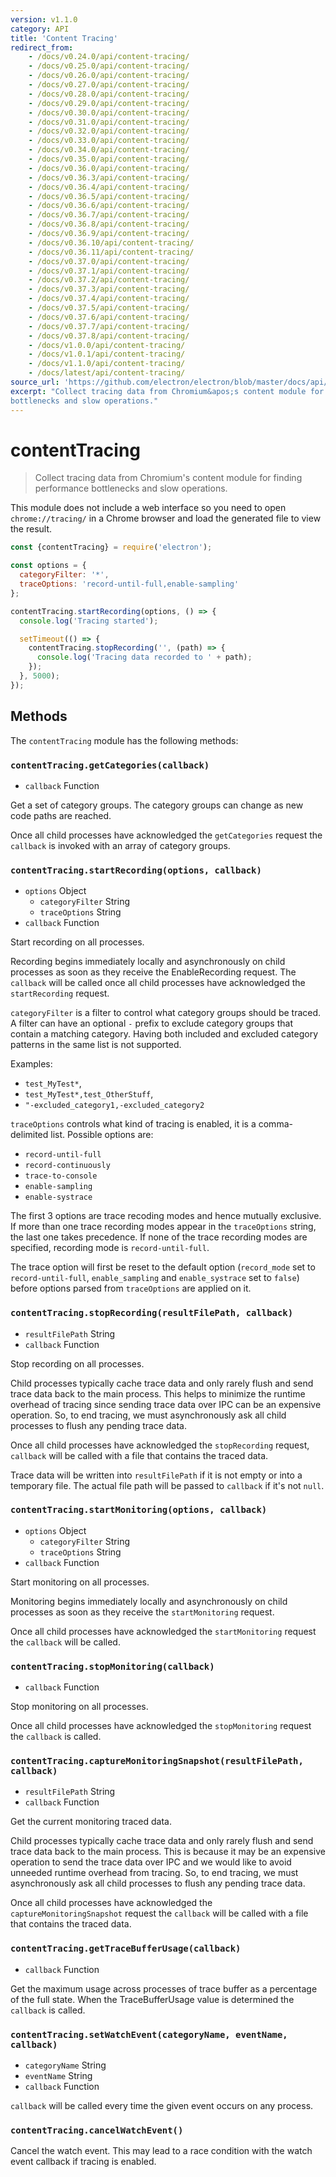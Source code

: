 ```yaml
---
version: v1.1.0
category: API
title: 'Content Tracing'
redirect_from:
    - /docs/v0.24.0/api/content-tracing/
    - /docs/v0.25.0/api/content-tracing/
    - /docs/v0.26.0/api/content-tracing/
    - /docs/v0.27.0/api/content-tracing/
    - /docs/v0.28.0/api/content-tracing/
    - /docs/v0.29.0/api/content-tracing/
    - /docs/v0.30.0/api/content-tracing/
    - /docs/v0.31.0/api/content-tracing/
    - /docs/v0.32.0/api/content-tracing/
    - /docs/v0.33.0/api/content-tracing/
    - /docs/v0.34.0/api/content-tracing/
    - /docs/v0.35.0/api/content-tracing/
    - /docs/v0.36.0/api/content-tracing/
    - /docs/v0.36.3/api/content-tracing/
    - /docs/v0.36.4/api/content-tracing/
    - /docs/v0.36.5/api/content-tracing/
    - /docs/v0.36.6/api/content-tracing/
    - /docs/v0.36.7/api/content-tracing/
    - /docs/v0.36.8/api/content-tracing/
    - /docs/v0.36.9/api/content-tracing/
    - /docs/v0.36.10/api/content-tracing/
    - /docs/v0.36.11/api/content-tracing/
    - /docs/v0.37.0/api/content-tracing/
    - /docs/v0.37.1/api/content-tracing/
    - /docs/v0.37.2/api/content-tracing/
    - /docs/v0.37.3/api/content-tracing/
    - /docs/v0.37.4/api/content-tracing/
    - /docs/v0.37.5/api/content-tracing/
    - /docs/v0.37.6/api/content-tracing/
    - /docs/v0.37.7/api/content-tracing/
    - /docs/v0.37.8/api/content-tracing/
    - /docs/v1.0.0/api/content-tracing/
    - /docs/v1.0.1/api/content-tracing/
    - /docs/v1.1.0/api/content-tracing/
    - /docs/latest/api/content-tracing/
source_url: 'https://github.com/electron/electron/blob/master/docs/api/content-tracing.md'
excerpt: "Collect tracing data from Chromium&apos;s content module for finding performance
bottlenecks and slow operations."
---
```


# contentTracing

> Collect tracing data from Chromium's content module for finding performance
bottlenecks and slow operations.

This module does not include a web interface so you need to open
`chrome://tracing/` in a Chrome browser and load the generated file to view the
result.

```javascript
const {contentTracing} = require('electron');

const options = {
  categoryFilter: '*',
  traceOptions: 'record-until-full,enable-sampling'
};

contentTracing.startRecording(options, () => {
  console.log('Tracing started');

  setTimeout(() => {
    contentTracing.stopRecording('', (path) => {
      console.log('Tracing data recorded to ' + path);
    });
  }, 5000);
});
```

## Methods

The `contentTracing` module has the following methods:

### `contentTracing.getCategories(callback)`

* `callback` Function

Get a set of category groups. The category groups can change as new code paths
are reached.

Once all child processes have acknowledged the `getCategories` request the
`callback` is invoked with an array of category groups.

### `contentTracing.startRecording(options, callback)`

* `options` Object
  * `categoryFilter` String
  * `traceOptions` String
* `callback` Function

Start recording on all processes.

Recording begins immediately locally and asynchronously on child processes
as soon as they receive the EnableRecording request. The `callback` will be
called once all child processes have acknowledged the `startRecording` request.

`categoryFilter` is a filter to control what category groups should be
traced. A filter can have an optional `-` prefix to exclude category groups
that contain a matching category. Having both included and excluded
category patterns in the same list is not supported.

Examples:

* `test_MyTest*`,
* `test_MyTest*,test_OtherStuff`,
* `"-excluded_category1,-excluded_category2`

`traceOptions` controls what kind of tracing is enabled, it is a comma-delimited
list. Possible options are:

* `record-until-full`
* `record-continuously`
* `trace-to-console`
* `enable-sampling`
* `enable-systrace`

The first 3 options are trace recoding modes and hence mutually exclusive.
If more than one trace recording modes appear in the `traceOptions` string,
the last one takes precedence. If none of the trace recording modes are
specified, recording mode is `record-until-full`.

The trace option will first be reset to the default option (`record_mode` set to
`record-until-full`, `enable_sampling` and `enable_systrace` set to `false`)
before options parsed from `traceOptions` are applied on it.

### `contentTracing.stopRecording(resultFilePath, callback)`

* `resultFilePath` String
* `callback` Function

Stop recording on all processes.

Child processes typically cache trace data and only rarely flush and send
trace data back to the main process. This helps to minimize the runtime overhead
of tracing since sending trace data over IPC can be an expensive operation. So,
to end tracing, we must asynchronously ask all child processes to flush any
pending trace data.

Once all child processes have acknowledged the `stopRecording` request,
`callback` will be called with a file that contains the traced data.

Trace data will be written into `resultFilePath` if it is not empty or into a
temporary file. The actual file path will be passed to `callback` if it's not
`null`.

### `contentTracing.startMonitoring(options, callback)`

* `options` Object
  * `categoryFilter` String
  * `traceOptions` String
* `callback` Function

Start monitoring on all processes.

Monitoring begins immediately locally and asynchronously on child processes as
soon as they receive the `startMonitoring` request.

Once all child processes have acknowledged the `startMonitoring` request the
`callback` will be called.

### `contentTracing.stopMonitoring(callback)`

* `callback` Function

Stop monitoring on all processes.

Once all child processes have acknowledged the `stopMonitoring` request the
`callback` is called.

### `contentTracing.captureMonitoringSnapshot(resultFilePath, callback)`

* `resultFilePath` String
* `callback` Function

Get the current monitoring traced data.

Child processes typically cache trace data and only rarely flush and send
trace data back to the main process. This is because it may be an expensive
operation to send the trace data over IPC and we would like to avoid unneeded
runtime overhead from tracing. So, to end tracing, we must asynchronously ask
all child processes to flush any pending trace data.

Once all child processes have acknowledged the `captureMonitoringSnapshot`
request the `callback` will be called with a file that contains the traced data.


### `contentTracing.getTraceBufferUsage(callback)`

* `callback` Function

Get the maximum usage across processes of trace buffer as a percentage of the
full state. When the TraceBufferUsage value is determined the `callback` is
called.

### `contentTracing.setWatchEvent(categoryName, eventName, callback)`

* `categoryName` String
* `eventName` String
* `callback` Function

`callback` will be called every time the given event occurs on any
process.

### `contentTracing.cancelWatchEvent()`

Cancel the watch event. This may lead to a race condition with the watch event
callback if tracing is enabled.
